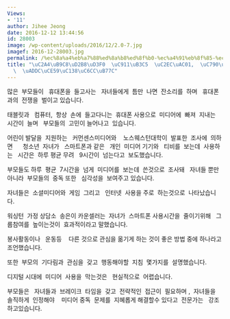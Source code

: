 ```yaml
---
Views:
- '11'
author: Jihee Jeong
date: 2016-12-12 13:44:56
id: 28003
image: /wp-content/uploads/2016/12/2.0-7.jpg
imagef: 2016-12-28003.jpg
permalink: /%ec%8a%a4%eb%a7%88%ed%8a%b8%ed%8f%b0-%ec%a4%91%eb%8f%85-%ec%8b%ac%ea%b0%81-%ec%9e%90%eb%85%80%ec%99%80%ec%9d%98-%ea%b7%9c%ec%b9%99%ec%84%b8%ec%9b%8c%eb%9d%bc/
title: "\uC2A4\uB9C8\uD2B8\uD3F0  \uC911\uB3C5  \uC2EC\uAC01,  \uC790\uB140\uC640\uC758\
  \  \uADDC\uCE59\uC138\uC6CC\uB77C"
---
```


많은  부모들이   휴대폰을  들고사는   자녀들에게  틈만  나면  잔소리를  하며   휴대폰과의  전쟁을  벌이고 있습니다.

태블릿과   컴퓨터,  항상  손에  들고다니는  휴대폰 사용으로  미디어에  빠져  지내는  시간이  늘며   부모들의  고민이 늘어나고  있습니다.

어린이 발달을  지원하는   커먼센스미디어와    노스웨스턴대학이  발표한  조사에  의하면      청소년  자녀가   스마트폰과 같은   개인  미디어 기기와   티비를  보는데  사용하는   시간은  하루 평균 무려   9시간이  넘는다고  보도했습니다.

부모들도 하루  평균  7시간을  넘게  미디어를  보는데  쓴것으로  조사돼   자녀들 뿐만 아니라  부모들의  중독 또한   심각성을  보여주고 있습니다.

자녀들은  소셜미디어와  게임  그리고   인터넷  사용을 주로  하는것으로  나타났습니다.

워싱턴  가정 상담소  송은이 카운셀러는  자녀가  스마트폰 사용시간을  줄이기위해   그룹참여를  높이는것이  효과적이라고 말했습니다.

봉사활동이나   운동등    다른 것으로 관심을 옮기게 하는 것이 좋은 방법 중에 하나라고 조언했습니다.

또한  부모의  기다림과  관심을  갖고  행동해야할  지침  몇가지를  설명했습니다.

디지털 시대에  미디어  사용을  막는것은   현실적으로  어렵습니다.

부모들은   자녀들과  브레이크  타임을  갖고  전략적인  접근이  필요하며 ,  자녀들을  솔직하게  인정해야    미디어 중독  문제를  지혜롭게 해결할수 있다고  전문가는   강조하고있습니다.

&nbsp;

&nbsp;